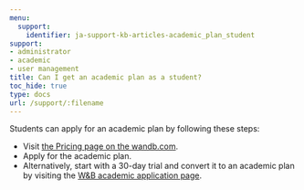 ```yaml
---
menu:
  support:
    identifier: ja-support-kb-articles-academic_plan_student
support:
- administrator
- academic
- user management
title: Can I get an academic plan as a student?
toc_hide: true
type: docs
url: /support/:filename
---
```


Students can apply for an academic plan by following these steps:

- Visit [the Pricing page on the wandb.com](https://wandb.ai/site/pricing).
- Apply for the academic plan.
- Alternatively, start with a 30-day trial and convert it to an academic plan by visiting the [W&B academic application page](https://wandb.ai/academic_application).